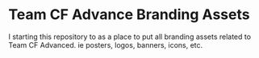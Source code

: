 # Team CF Advance Branding Assets

I starting this repository to as a place to put all branding assets related to Team CF Advanced. ie posters, logos, banners, icons, etc.